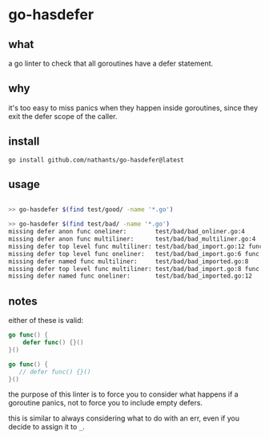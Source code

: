 # go-hasdefer

## what

a go linter to check that all goroutines have a defer statement.

## why

it's too easy to miss panics when they happen inside goroutines, since they exit the defer scope of the caller.

## install

`go install github.com/nathants/go-hasdefer@latest`


## usage

```bash

>> go-hasdefer $(find test/good/ -name '*.go')

>> go-hasdefer $(find test/bad/ -name '*.go')
missing defer anon func oneliner:        test/bad/bad_onliner.go:4      go func() {}()
missing defer anon func multiliner:      test/bad/bad_multiliner.go:4   go func() {
missing defer top level func multiliner: test/bad/bad_import.go:12 func Foobar() {
missing defer top level func oneliner:   test/bad/bad_import.go:6 func (d *Data) Foobar2() {}
missing defer named func multiliner:     test/bad/bad_imported.go:8     Foobar3 := func() {
missing defer top level func multiliner: test/bad/bad_import.go:8 func (d *Data) Foobar4() {
missing defer named func oneliner:       test/bad/bad_imported.go:12    Foobar4 := func() {}
```

## notes

either of these is valid:

```go
go func() {
    defer func() {}()
}()
```

```go
go func() {
   // defer func() {}()
}()
```

the purpose of this linter is to force you to consider what happens if a goroutine panics, not to force you to include empty defers.

this is similar to always considering what to do with an err, even if you decide to assign it to `_`.
